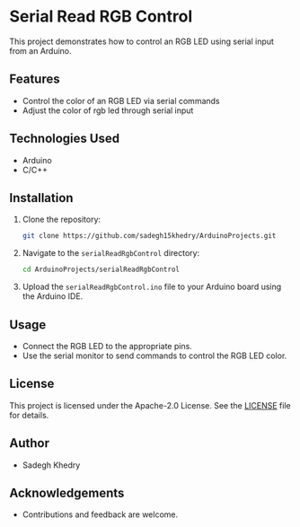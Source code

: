 # Serial Read RGB Control

This project demonstrates how to control an RGB LED using serial input from an Arduino.

## Features
- Control the color of an RGB LED via serial commands
- Adjust the color of rgb led through serial input

## Technologies Used
- Arduino
- C/C++

## Installation
1. Clone the repository:
    ```sh
    git clone https://github.com/sadegh15khedry/ArduinoProjects.git
    ```
2. Navigate to the `serialReadRgbControl` directory:
    ```sh
    cd ArduinoProjects/serialReadRgbControl
    ```
3. Upload the `serialReadRgbControl.ino` file to your Arduino board using the Arduino IDE.

## Usage
- Connect the RGB LED to the appropriate pins.
- Use the serial monitor to send commands to control the RGB LED color.

## License
This project is licensed under the Apache-2.0 License. See the [LICENSE](LICENSE) file for details.

## Author
- Sadegh Khedry

## Acknowledgements
- Contributions and feedback are welcome.
